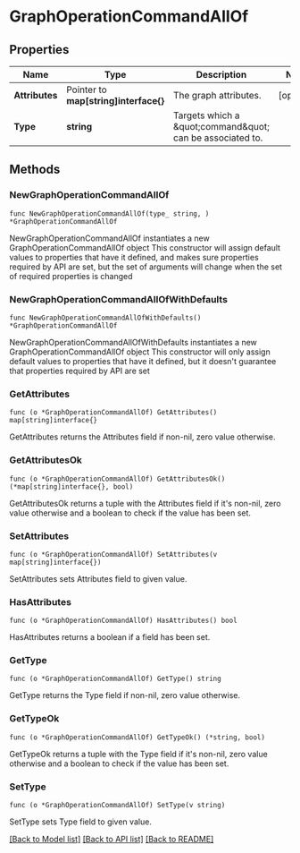 # GraphOperationCommandAllOf

## Properties

Name | Type | Description | Notes
------------ | ------------- | ------------- | -------------
**Attributes** | Pointer to **map[string]interface{}** | The graph attributes. | [optional] 
**Type** | **string** | Targets which a \&quot;command\&quot; can be associated to. | 

## Methods

### NewGraphOperationCommandAllOf

`func NewGraphOperationCommandAllOf(type_ string, ) *GraphOperationCommandAllOf`

NewGraphOperationCommandAllOf instantiates a new GraphOperationCommandAllOf object
This constructor will assign default values to properties that have it defined,
and makes sure properties required by API are set, but the set of arguments
will change when the set of required properties is changed

### NewGraphOperationCommandAllOfWithDefaults

`func NewGraphOperationCommandAllOfWithDefaults() *GraphOperationCommandAllOf`

NewGraphOperationCommandAllOfWithDefaults instantiates a new GraphOperationCommandAllOf object
This constructor will only assign default values to properties that have it defined,
but it doesn't guarantee that properties required by API are set

### GetAttributes

`func (o *GraphOperationCommandAllOf) GetAttributes() map[string]interface{}`

GetAttributes returns the Attributes field if non-nil, zero value otherwise.

### GetAttributesOk

`func (o *GraphOperationCommandAllOf) GetAttributesOk() (*map[string]interface{}, bool)`

GetAttributesOk returns a tuple with the Attributes field if it's non-nil, zero value otherwise
and a boolean to check if the value has been set.

### SetAttributes

`func (o *GraphOperationCommandAllOf) SetAttributes(v map[string]interface{})`

SetAttributes sets Attributes field to given value.

### HasAttributes

`func (o *GraphOperationCommandAllOf) HasAttributes() bool`

HasAttributes returns a boolean if a field has been set.

### GetType

`func (o *GraphOperationCommandAllOf) GetType() string`

GetType returns the Type field if non-nil, zero value otherwise.

### GetTypeOk

`func (o *GraphOperationCommandAllOf) GetTypeOk() (*string, bool)`

GetTypeOk returns a tuple with the Type field if it's non-nil, zero value otherwise
and a boolean to check if the value has been set.

### SetType

`func (o *GraphOperationCommandAllOf) SetType(v string)`

SetType sets Type field to given value.



[[Back to Model list]](../README.md#documentation-for-models) [[Back to API list]](../README.md#documentation-for-api-endpoints) [[Back to README]](../README.md)


